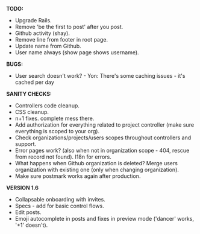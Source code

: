 __TODO:__
 * Upgrade Rails.
 * Remove 'be the first to post' after you post.
 * Github activity (shay).
 * Remove line from footer in root page.
 * Update name from Github.
 * User name always (show page shows username).

__BUGS:__
 * User search doesn't work? - Yon: There's some caching issues - it's cached per day 
 
__SANITY CHECKS:__
 * Controllers code cleanup.
 * CSS cleanup.
 * n+1 fixes. complete mess there.
 * Add authorization for everything related to project controller (make sure everything is scoped to your org).
 * Check organizations/projects/users scopes throughout controllers and support.
 * Error pages work? (also when not in organization scope - 404, rescue from record not found). I18n for errors.
 * What happens when Github organization is deleted? Merge users organization with existing one (only when changing organization).
 * Make sure postmark works again after production.
 
__VERSION 1.6__
 * Collapsable onboarding with invites.
 * Specs - add for basic control flows.
 * Edit posts.
 * Emoji autocomplete in posts and fixes in preview mode ('dancer' works, '+1' doesn't).

